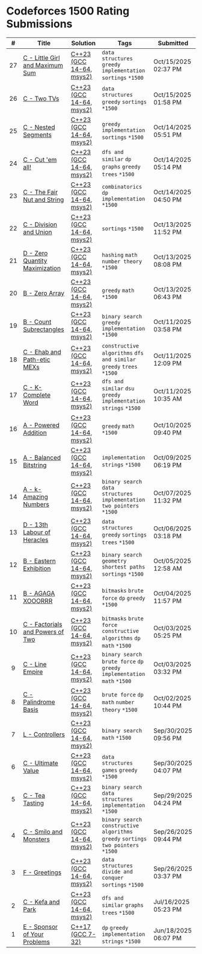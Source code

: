 # Codeforces 1500 Rating Submissions

| # | Title | Solution | Tags | Submitted |
|:-:|-------|----------|------|-----------|
| 27 | [C - Little Girl and Maximum Sum](https://codeforces.com/contest/276/problem/C) | [C++23 (GCC 14-64, msys2)](https://codeforces.com/contest/276/submission/343833939) | `data structures` `greedy` `implementation` `sortings` `*1500` | Oct/15/2025 02:37 PM |
| 26 | [C - Two TVs](https://codeforces.com/contest/845/problem/C) | [C++23 (GCC 14-64, msys2)](https://codeforces.com/contest/845/submission/343829133) | `data structures` `greedy` `sortings` `*1500` | Oct/15/2025 01:58 PM |
| 25 | [C - Nested Segments](https://codeforces.com/contest/976/problem/C) | [C++23 (GCC 14-64, msys2)](https://codeforces.com/contest/976/submission/343693677) | `greedy` `implementation` `sortings` `*1500` | Oct/14/2025 05:51 PM |
| 24 | [C - Cut 'em all!](https://codeforces.com/contest/982/problem/C) | [C++23 (GCC 14-64, msys2)](https://codeforces.com/contest/982/submission/343687932) | `dfs and similar` `dp` `graphs` `greedy` `trees` `*1500` | Oct/14/2025 05:14 PM |
| 23 | [C - The Fair Nut and String](https://codeforces.com/contest/1084/problem/C) | [C++23 (GCC 14-64, msys2)](https://codeforces.com/contest/1084/submission/343684420) | `combinatorics` `dp` `implementation` `*1500` | Oct/14/2025 04:50 PM |
| 22 | [C - Division and Union](https://codeforces.com/contest/1101/problem/C) | [C++23 (GCC 14-64, msys2)](https://codeforces.com/contest/1101/submission/343593685) | `sortings` `*1500` | Oct/13/2025 11:52 PM |
| 21 | [D - Zero Quantity Maximization](https://codeforces.com/contest/1133/problem/D) | [C++23 (GCC 14-64, msys2)](https://codeforces.com/contest/1133/submission/343554581) | `hashing` `math` `number theory` `*1500` | Oct/13/2025 08:08 PM |
| 20 | [B - Zero Array](https://codeforces.com/contest/1201/problem/B) | [C++23 (GCC 14-64, msys2)](https://codeforces.com/contest/1201/submission/343537501) | `greedy` `math` `*1500` | Oct/13/2025 06:43 PM |
| 19 | [B - Count Subrectangles](https://codeforces.com/contest/1323/problem/B) | [C++23 (GCC 14-64, msys2)](https://codeforces.com/contest/1323/submission/343115618) | `binary search` `greedy` `implementation` `*1500` | Oct/11/2025 03:58 PM |
| 18 | [C - Ehab and Path-etic MEXs](https://codeforces.com/contest/1325/problem/C) | [C++23 (GCC 14-64, msys2)](https://codeforces.com/contest/1325/submission/343079483) | `constructive algorithms` `dfs and similar` `greedy` `trees` `*1500` | Oct/11/2025 12:09 PM |
| 17 | [C - K-Complete Word](https://codeforces.com/contest/1332/problem/C) | [C++23 (GCC 14-64, msys2)](https://codeforces.com/contest/1332/submission/343068222) | `dfs and similar` `dsu` `greedy` `implementation` `strings` `*1500` | Oct/11/2025 10:35 AM |
| 16 | [A - Powered Addition](https://codeforces.com/contest/1338/problem/A) | [C++23 (GCC 14-64, msys2)](https://codeforces.com/contest/1338/submission/342999365) | `greedy` `math` `*1500` | Oct/10/2025 09:40 PM |
| 15 | [A - Balanced Bitstring](https://codeforces.com/contest/1404/problem/A) | [C++23 (GCC 14-64, msys2)](https://codeforces.com/contest/1404/submission/342754010) | `implementation` `strings` `*1500` | Oct/09/2025 06:19 PM |
| 14 | [A - k-Amazing Numbers](https://codeforces.com/contest/1416/problem/A) | [C++23 (GCC 14-64, msys2)](https://codeforces.com/contest/1416/submission/342490223) | `binary search` `data structures` `implementation` `two pointers` `*1500` | Oct/07/2025 11:32 PM |
| 13 | [D - 13th Labour of Heracles](https://codeforces.com/contest/1466/problem/D) | [C++23 (GCC 14-64, msys2)](https://codeforces.com/contest/1466/submission/342190687) | `data structures` `greedy` `sortings` `trees` `*1500` | Oct/06/2025 03:18 PM |
| 12 | [B - Eastern Exhibition](https://codeforces.com/contest/1486/problem/B) | [C++23 (GCC 14-64, msys2)](https://codeforces.com/contest/1486/submission/341907300) | `binary search` `geometry` `shortest paths` `sortings` `*1500` | Oct/05/2025 12:58 AM |
| 11 | [B - AGAGA XOOORRR](https://codeforces.com/contest/1516/problem/B) | [C++23 (GCC 14-64, msys2)](https://codeforces.com/contest/1516/submission/341900542) | `bitmasks` `brute force` `dp` `greedy` `*1500` | Oct/04/2025 11:57 PM |
| 10 | [C - Factorials and Powers of Two](https://codeforces.com/contest/1646/problem/C) | [C++23 (GCC 14-64, msys2)](https://codeforces.com/contest/1646/submission/341631006) | `bitmasks` `brute force` `constructive algorithms` `dp` `math` `*1500` | Oct/03/2025 05:25 PM |
| 9 | [C - Line Empire](https://codeforces.com/contest/1659/problem/C) | [C++23 (GCC 14-64, msys2)](https://codeforces.com/contest/1659/submission/341621562) | `binary search` `brute force` `dp` `greedy` `implementation` `math` `*1500` | Oct/03/2025 03:32 PM |
| 8 | [C - Palindrome Basis](https://codeforces.com/contest/1673/problem/C) | [C++23 (GCC 14-64, msys2)](https://codeforces.com/contest/1673/submission/341538763) | `brute force` `dp` `math` `number theory` `*1500` | Oct/02/2025 10:44 PM |
| 7 | [L - Controllers](https://codeforces.com/contest/1776/problem/L) | [C++23 (GCC 14-64, msys2)](https://codeforces.com/contest/1776/submission/341226319) | `binary search` `math` `*1500` | Sep/30/2025 09:56 PM |
| 6 | [C - Ultimate Value](https://codeforces.com/contest/2140/problem/C) | [C++23 (GCC 14-64, msys2)](https://codeforces.com/contest/2140/submission/341176855) | `data structures` `games` `greedy` `*1500` | Sep/30/2025 04:07 PM |
| 5 | [C - Tea Tasting](https://codeforces.com/contest/1795/problem/C) | [C++23 (GCC 14-64, msys2)](https://codeforces.com/contest/1795/submission/341043465) | `binary search` `data structures` `implementation` `*1500` | Sep/29/2025 04:24 PM |
| 4 | [C - Smilo and Monsters](https://codeforces.com/contest/1891/problem/C) | [C++23 (GCC 14-64, msys2)](https://codeforces.com/contest/1891/submission/340645586) | `binary search` `constructive algorithms` `greedy` `sortings` `two pointers` `*1500` | Sep/26/2025 09:44 PM |
| 3 | [F - Greetings](https://codeforces.com/contest/1915/problem/F) | [C++23 (GCC 14-64, msys2)](https://codeforces.com/contest/1915/submission/340595833) | `data structures` `divide and conquer` `sortings` `*1500` | Sep/26/2025 03:37 PM |
| 2 | [C - Kefa and Park](https://codeforces.com/contest/580/problem/C) | [C++23 (GCC 14-64, msys2)](https://codeforces.com/contest/580/submission/329187558) | `dfs and similar` `graphs` `trees` `*1500` | Jul/16/2025 05:23 PM |
| 1 | [E - Sponsor of Your Problems](https://codeforces.com/contest/2121/problem/E) | [C++17 (GCC 7-32)](https://codeforces.com/contest/2121/submission/325027315) | `dp` `greedy` `implementation` `strings` `*1500` | Jun/18/2025 06:07 PM |